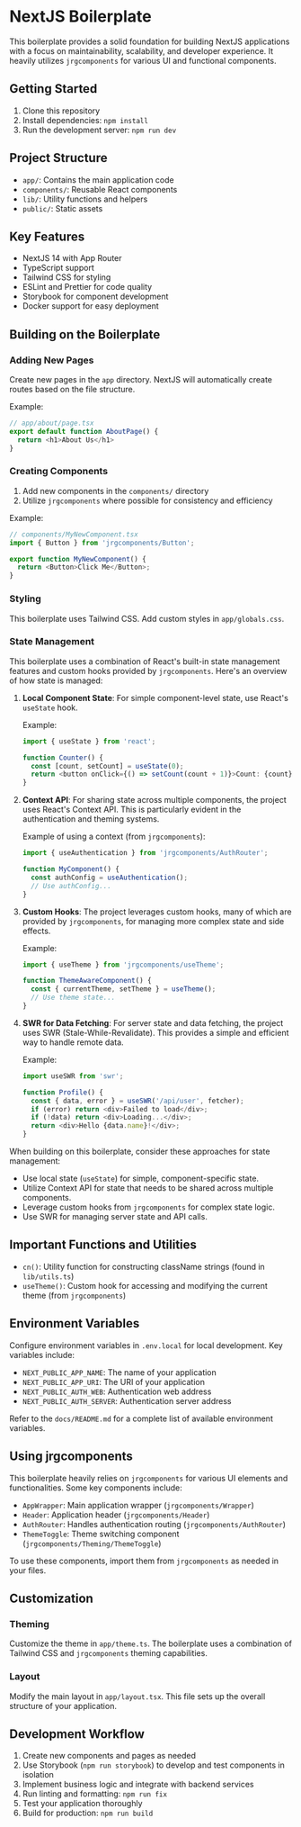 # NextJS Boilerplate

This boilerplate provides a solid foundation for building NextJS applications with a focus on maintainability, scalability, and developer experience. It heavily utilizes `jrgcomponents` for various UI and functional components.

## Getting Started

1. Clone this repository
2. Install dependencies: `npm install`
3. Run the development server: `npm run dev`

## Project Structure

- `app/`: Contains the main application code
- `components/`: Reusable React components
- `lib/`: Utility functions and helpers
- `public/`: Static assets

## Key Features

- NextJS 14 with App Router
- TypeScript support
- Tailwind CSS for styling
- ESLint and Prettier for code quality
- Storybook for component development
- Docker support for easy deployment

## Building on the Boilerplate

### Adding New Pages

Create new pages in the `app` directory. NextJS will automatically create routes based on the file structure.

Example:
```typescript
// app/about/page.tsx
export default function AboutPage() {
  return <h1>About Us</h1>
}
```

### Creating Components

1. Add new components in the `components/` directory
2. Utilize `jrgcomponents` where possible for consistency and efficiency

Example:
```typescript
// components/MyNewComponent.tsx
import { Button } from 'jrgcomponents/Button';

export function MyNewComponent() {
  return <Button>Click Me</Button>;
}
```

### Styling

This boilerplate uses Tailwind CSS. Add custom styles in `app/globals.css`.

### State Management

This boilerplate uses a combination of React's built-in state management features and custom hooks provided by `jrgcomponents`. Here's an overview of how state is managed:

1. **Local Component State**: For simple component-level state, use React's `useState` hook.

   Example:
   ```typescript
   import { useState } from 'react';

   function Counter() {
     const [count, setCount] = useState(0);
     return <button onClick={() => setCount(count + 1)}>Count: {count}</button>;
   }
   ```

2. **Context API**: For sharing state across multiple components, the project uses React's Context API. This is particularly evident in the authentication and theming systems.

   Example of using a context (from `jrgcomponents`):
   ```typescript
   import { useAuthentication } from 'jrgcomponents/AuthRouter';

   function MyComponent() {
     const authConfig = useAuthentication();
     // Use authConfig...
   }
   ```

3. **Custom Hooks**: The project leverages custom hooks, many of which are provided by `jrgcomponents`, for managing more complex state and side effects.

   Example:
   ```typescript
   import { useTheme } from 'jrgcomponents/useTheme';

   function ThemeAwareComponent() {
     const { currentTheme, setTheme } = useTheme();
     // Use theme state...
   }
   ```

4. **SWR for Data Fetching**: For server state and data fetching, the project uses SWR (Stale-While-Revalidate). This provides a simple and efficient way to handle remote data.

   Example:
   ```typescript
   import useSWR from 'swr';

   function Profile() {
     const { data, error } = useSWR('/api/user', fetcher);
     if (error) return <div>Failed to load</div>;
     if (!data) return <div>Loading...</div>;
     return <div>Hello {data.name}!</div>;
   }
   ```

When building on this boilerplate, consider these approaches for state management:

- Use local state (`useState`) for simple, component-specific state.
- Utilize Context API for state that needs to be shared across multiple components.
- Leverage custom hooks from `jrgcomponents` for complex state logic.
- Use SWR for managing server state and API calls.

## Important Functions and Utilities

- `cn()`: Utility function for constructing className strings (found in `lib/utils.ts`)
- `useTheme()`: Custom hook for accessing and modifying the current theme (from `jrgcomponents`)

## Environment Variables

Configure environment variables in `.env.local` for local development. Key variables include:

- `NEXT_PUBLIC_APP_NAME`: The name of your application
- `NEXT_PUBLIC_APP_URI`: The URI of your application
- `NEXT_PUBLIC_AUTH_WEB`: Authentication web address
- `NEXT_PUBLIC_AUTH_SERVER`: Authentication server address

Refer to the `docs/README.md` for a complete list of available environment variables.

## Using jrgcomponents

This boilerplate heavily relies on `jrgcomponents` for various UI elements and functionalities. Some key components include:

- `AppWrapper`: Main application wrapper (`jrgcomponents/Wrapper`)
- `Header`: Application header (`jrgcomponents/Header`)
- `AuthRouter`: Handles authentication routing (`jrgcomponents/AuthRouter`)
- `ThemeToggle`: Theme switching component (`jrgcomponents/Theming/ThemeToggle`)

To use these components, import them from `jrgcomponents` as needed in your files.

## Customization

### Theming

Customize the theme in `app/theme.ts`. The boilerplate uses a combination of Tailwind CSS and `jrgcomponents` theming capabilities.

### Layout

Modify the main layout in `app/layout.tsx`. This file sets up the overall structure of your application.

## Development Workflow

1. Create new components and pages as needed
2. Use Storybook (`npm run storybook`) to develop and test components in isolation
3. Implement business logic and integrate with backend services
4. Run linting and formatting: `npm run fix`
5. Test your application thoroughly
6. Build for production: `npm run build`
